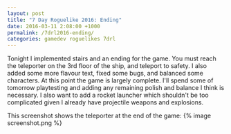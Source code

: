 ```yaml
---
layout: post
title: "7 Day Roguelike 2016: Ending"
date: 2016-03-11 2:08:00 +1000
permalink: /7drl2016-ending/
categories: gamedev roguelikes 7drl
---
```


Tonight I implemented stairs and an ending for the game. You must reach the
teleporter on the 3rd floor of the ship, and teleport to safety. I also added
some more flavour text, fixed some bugs, and balanced some characters. At this
point the game is largely complete. I'll spend some of tomorrow playtesting and
adding any remaining polish and balance I think is necessary. I also want to
add a rocket launcher which shouldn't be too complicated given I already have
projectile weapons and explosions.

This screenshot shows the teleporter at the end of the game:
{% image screenshot.png %}

